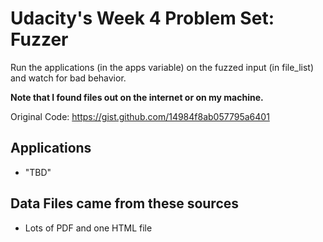 Udacity's Week 4 Problem Set: Fuzzer
====================================

Run the applications (in the apps variable) on the fuzzed 
input (in file_list) and watch for bad behavior.

**Note that I found <TBD> files out on the internet or on my machine.**

Original Code: https://gist.github.com/14984f8ab057795a6401


Applications
----------------------------------

 * "TBD"

Data Files came from these sources
----------------------------------

 * Lots of PDF and one HTML file
